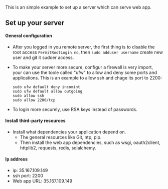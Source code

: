 This is an simple example to set up a server which can serve web app. 

## Set up your server

#### General configuration

- After you logged in you remote server, the first thing is to disable the root access `PermitRootLogin no`, then `sudo adduser username` create new user and git it sudoer access.
- To make your server more secure, configur a firewall is very import, your can use the toole called "ufw" to allow and deny some ports and applications. This is an example to allow ssh and chage its port to 2200:


	```
	sudo ufw default deny incomint
	sudo ufw default allow outgoing
	sudo allow ssh
	sudo allow 2200/tcp
	```
- To login more securely, use RSA keys instead of passwords.

#### Install third-party resources

- Install what dependencies your application depend on.
	- The general resources like Git, ntp, pip.
	- Then install the web app dependencies, such as wsgi, oauth2client, httplib2, requests, redis, sqlalchemy.

#### Ip address

- ip: 35.167.109.149
- ssh port: 2200
- Web app URL: 35.167.109.149
